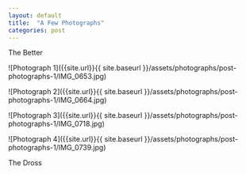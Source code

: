 ```yaml
---
layout: default
title:  "A Few Photographs"
categories: post
---
```


The Better

![Photograph 1]({{site.url}}{{ site.baseurl }}/assets/photographs/post-photographs-1/IMG_0653.jpg)

![Photograph 2]({{site.url}}{{ site.baseurl }}/assets/photographs/post-photographs-1/IMG_0664.jpg)

![Photograph 3]({{site.url}}{{ site.baseurl }}/assets/photographs/post-photographs-1/IMG_0718.jpg)

![Photograph 4]({{site.url}}{{ site.baseurl }}/assets/photographs/post-photographs-1/IMG_0739.jpg)

The Dross
